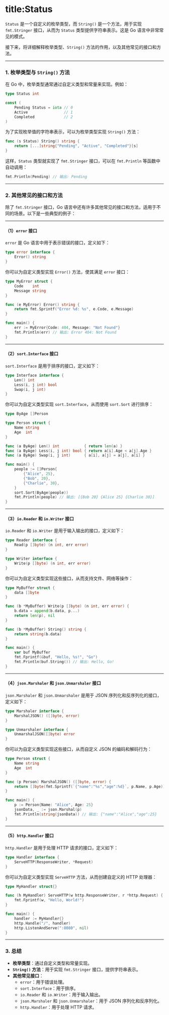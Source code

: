# title:Status

`Status` 是一个自定义的枚举类型，而 `String()` 是一个方法，用于实现 `fmt.Stringer` 接口，从而为 `Status` 类型提供字符串表示。这是 Go 语言中非常常见的模式。

接下来，将详细解释枚举类型、`String()` 方法的作用，以及其他常见的接口和方法。

---

### **1. 枚举类型与 `String()` 方法**
在 Go 中，枚举类型通常通过自定义类型和常量来实现。例如：
```go
type Status int

const (
    Pending Status = iota // 0
    Active                // 1
    Completed             // 2
)
```

为了实现枚举值的字符串表示，可以为枚举类型实现 `String()` 方法：
```go
func (s Status) String() string {
    return [...]string{"Pending", "Active", "Completed"}[s]
}
```

这样，`Status` 类型就实现了 `fmt.Stringer` 接口，可以在 `fmt.Println` 等函数中自动调用：
```go
fmt.Println(Pending) // 输出: Pending
```

---

### **2. 其他常见的接口和方法**
除了 `fmt.Stringer` 接口，Go 语言中还有许多其他常见的接口和方法，适用于不同的场景。以下是一些典型的例子：

---

#### **（1）`error` 接口**
`error` 是 Go 语言中用于表示错误的接口，定义如下：
```go
type error interface {
    Error() string
}
```
你可以为自定义类型实现 `Error()` 方法，使其满足 `error` 接口：
```go
type MyError struct {
    Code    int
    Message string
}

func (e MyError) Error() string {
    return fmt.Sprintf("Error %d: %s", e.Code, e.Message)
}

func main() {
    err := MyError{Code: 404, Message: "Not Found"}
    fmt.Println(err) // 输出: Error 404: Not Found
}
```

---

#### **（2）`sort.Interface` 接口**
`sort.Interface` 是用于排序的接口，定义如下：
```go
type Interface interface {
    Len() int
    Less(i, j int) bool
    Swap(i, j int)
}
```
你可以为自定义类型实现 `sort.Interface`，从而使用 `sort.Sort` 进行排序：
```go
type ByAge []Person

type Person struct {
    Name string
    Age  int
}

func (a ByAge) Len() int           { return len(a) }
func (a ByAge) Less(i, j int) bool { return a[i].Age < a[j].Age }
func (a ByAge) Swap(i, j int)      { a[i], a[j] = a[j], a[i] }

func main() {
    people := []Person{
        {"Alice", 25},
        {"Bob", 20},
        {"Charlie", 30},
    }
    sort.Sort(ByAge(people))
    fmt.Println(people) // 输出: [{Bob 20} {Alice 25} {Charlie 30}]
}
```

---

#### **（3）`io.Reader` 和 `io.Writer` 接口**
`io.Reader` 和 `io.Writer` 是用于输入输出的接口，定义如下：
```go
type Reader interface {
    Read(p []byte) (n int, err error)
}

type Writer interface {
    Write(p []byte) (n int, err error)
}
```
你可以为自定义类型实现这些接口，从而支持文件、网络等操作：
```go
type MyBuffer struct {
    data []byte
}

func (b *MyBuffer) Write(p []byte) (n int, err error) {
    b.data = append(b.data, p...)
    return len(p), nil
}

func (b *MyBuffer) String() string {
    return string(b.data)
}

func main() {
    var buf MyBuffer
    fmt.Fprintf(&buf, "Hello, %s!", "Go")
    fmt.Println(buf.String()) // 输出: Hello, Go!
}
```

---

#### **（4）`json.Marshaler` 和 `json.Unmarshaler` 接口**
`json.Marshaler` 和 `json.Unmarshaler` 是用于 JSON 序列化和反序列化的接口，定义如下：
```go
type Marshaler interface {
    MarshalJSON() ([]byte, error)
}

type Unmarshaler interface {
    UnmarshalJSON([]byte) error
}
```
你可以为自定义类型实现这些接口，从而自定义 JSON 的编码和解码行为：
```go
type Person struct {
    Name string
    Age  int
}

func (p Person) MarshalJSON() ([]byte, error) {
    return []byte(fmt.Sprintf(`{"name":"%s","age":%d}`, p.Name, p.Age)), nil
}

func main() {
    p := Person{Name: "Alice", Age: 25}
    jsonData, _ := json.Marshal(p)
    fmt.Println(string(jsonData)) // 输出: {"name":"Alice","age":25}
}
```

---

#### **（5）`http.Handler` 接口**
`http.Handler` 是用于处理 HTTP 请求的接口，定义如下：
```go
type Handler interface {
    ServeHTTP(ResponseWriter, *Request)
}
```
你可以为自定义类型实现 `ServeHTTP` 方法，从而创建自定义的 HTTP 处理器：
```go
type MyHandler struct{}

func (h MyHandler) ServeHTTP(w http.ResponseWriter, r *http.Request) {
    fmt.Fprintf(w, "Hello, World!")
}

func main() {
    handler := MyHandler{}
    http.Handle("/", handler)
    http.ListenAndServe(":8080", nil)
}
```

---

### **3. 总结**
- **枚举类型**：通过自定义类型和常量实现。
- **`String()` 方法**：用于实现 `fmt.Stringer` 接口，提供字符串表示。
- **其他常见接口**：
  - `error`：用于错误处理。
  - `sort.Interface`：用于排序。
  - `io.Reader` 和 `io.Writer`：用于输入输出。
  - `json.Marshaler` 和 `json.Unmarshaler`：用于 JSON 序列化和反序列化。
  - `http.Handler`：用于处理 HTTP 请求。

